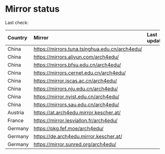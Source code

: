 <script src="./time.js"></script>
# Mirror status
Last check: <script type="text/javascript">localize(1720470112.1822374);</script>

|Country|Mirror|Last update|
|:------|:-----|:----------|
|China|https://mirrors.tuna.tsinghua.edu.cn/arch4edu/|<script type="text/javascript">localize(1720420622);</script>|
|China|https://mirrors.aliyun.com/arch4edu/|<script type="text/javascript">localize(1720420622);</script>|
|China|https://mirrors.bfsu.edu.cn/arch4edu/|<script type="text/javascript">localize(1720420622);</script>|
|China|https://mirrors.cernet.edu.cn/arch4edu/|<script type="text/javascript">localize(1720420622);</script>|
|China|https://mirror.iscas.ac.cn/arch4edu/|<script type="text/javascript">localize(1720420622);</script>|
|China|https://mirrors.nju.edu.cn/arch4edu/|<script type="text/javascript">localize(1720377383);</script>|
|China|https://mirror.nyist.edu.cn/arch4edu/|<script type="text/javascript">localize(1720420622);</script>|
|China|https://mirrors.sau.edu.cn/arch4edu/|<script type="text/javascript">localize(1720420622);</script>|
|Austria|https://at.arch4edu.mirror.kescher.at/|<script type="text/javascript">localize(1720420622);</script>|
|France|https://mirror.lesviallon.fr/arch4edu/|<script type="text/javascript">localize(1720420622);</script>|
|Germany|https://pkg.fef.moe/arch4edu/|<script type="text/javascript">localize(1720420622);</script>|
|Germany|https://de.arch4edu.mirror.kescher.at/|<script type="text/javascript">localize(1720420622);</script>|
|Germany|https://mirror.sunred.org/arch4edu/|<script type="text/javascript">localize(1720420622);</script>|

<script src="./tablefilter/tablefilter.js"></script>
<script src="./table.js"></script>